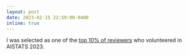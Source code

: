 ```yaml
---
layout: post
date: 2023-02-15 22:59:00-0400
inline: true
---
```


I was selected as one of the <a href="https://aistats.org/aistats2023/reviewers.html">top 10% of reviewers</a> who volunteered in AISTATS 2023.
